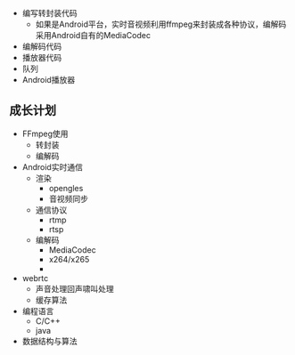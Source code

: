 

- 编写转封装代码
  - 如果是Android平台，实时音视频利用ffmpeg来封装成各种协议，编解码采用Android自有的MediaCodec
- 编解码代码 
- 播放器代码
- 队列
- Android播放器





## 成长计划

- FFmpeg使用
  - 转封装
  - 编解码
- Android实时通信
  - 渲染
    - opengles
    - 音视频同步
  - 通信协议
    - rtmp
    - rtsp
  - 编解码
    - MediaCodec
    - x264/x265
    - 
- webrtc
  - 声音处理回声啸叫处理
  - 缓存算法
- 编程语言
  - C/C++
  - java
- 数据结构与算法